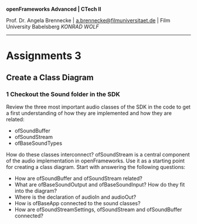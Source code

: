<!-- ---  
title: openFrameworks Advanced
author: Angela Brennecke
affiliation: Film University Babelsberg KONRAD WOLF
date: Winter term 2019/20
---   -->
**openFrameworks Advanced | CTech II**

Prof. Dr. Angela Brennecke | a.brennecke@filmuniversitaet.de | Film University Babelsberg *KONRAD WOLF*

---

# Assignments 3

## Create a Class Diagram

### 1 Checkout the Sound folder in the SDK

Review the three most important audio classes of the SDK in the code to get a first understanding of how they are implemented and how they are related:

- ofSoundBuffer
- ofSoundStream
- ofBaseSoundTypes

How do these classes interconnect? ofSoundStream is a central component of the audio implementation in openFrameworks. Use it as a starting point for creating a class diagram. Start with answering the following questions:

- How are ofSoundBuffer and ofSoundStream related?
- What are ofBaseSoundOutput and ofBaseSoundInput? How do they fit into the diagram?
- Where is the declaration of audioIn and audioOut?
- How is ofBaseApp connected to the sound classes?
- How are ofSoundStreamSettings, ofSoundStream and ofSoundBuffer connected?
